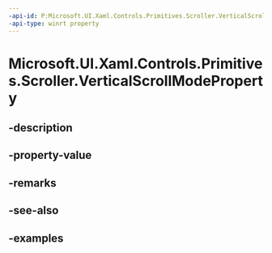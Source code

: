 ```yaml
---
-api-id: P:Microsoft.UI.Xaml.Controls.Primitives.Scroller.VerticalScrollModeProperty
-api-type: winrt property
---
```


# Microsoft.UI.Xaml.Controls.Primitives.Scroller.VerticalScrollModeProperty

<!--
public static Microsoft.UI.Xaml.DependencyProperty VerticalScrollModeProperty { get; }
-->


## -description

## -property-value

## -remarks

## -see-also

## -examples



